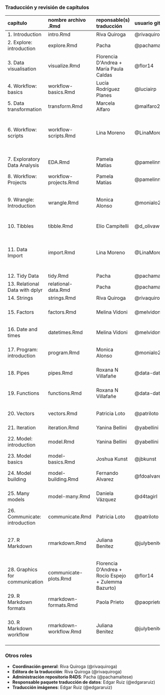 ### Traducción y revisión de capítulos

| capítulo | nombre archivo .Rmd | reponsable(s) traducción | usuario github | estado traducción | revisión|
|:---------|:-------------------|:------------------------|:-----------------|:----------------|:-----------|
| 1. Introduction | intro.Rmd | Riva Quiroga | @rivaquiroga | pendiente | |
| 2. Explore: introduction | explore.Rmd | Pacha | @pachamaltese | lista | no revisado |
| 3. Data visualisation | visualize.Rmd | Florencia D'Andrea + María Paula Caldas| @flor14 | lista | primera revisión lista |
| 4. Workflow: basics | workflow-basics.Rmd | Lucía Rodríguez Planes | @luciairp| lista | falta incorporar sugerencias |
| 5. Data transformation| transform.Rmd | Marcela Alfaro | @malfaro2| lista | chequear merge |
| 6. Workflow: scripts | workflow-scripts.Rmd | Lina Moreno | @LinaMorenoAzocar | lista | PR cerrado mientras se resuelven problemas para hacer _merge_ |
| 7. Exploratory Data Analysis | EDA.Rmd | Pamela Matías | @pamelinni | lista | falta segund* revisor* |
| 8. Workflow: Projects | workflow-projects.Rmd | Pamela Matías | @pamelinni | lista | en revisión |
| 9. Wrangle: Introduction | wrangle.Rmd | Monica Alonso | @monialo2000 | lista | chequear merge (problemas con el deploy) |
| 10. Tibbles | tibble.Rmd| Elio Campitelli | @d_olivaw | lista| primera revisión |
| 11. Data Import | import.Rmd| Lina Moreno | @LinaMorenoAzocar | lista | PR cerrado mientras se resuelven problemas para hacer _merge_ |
| 12. Tidy Data | tidy.Rmd | Pacha | @pachamaltese | parcial | no revisado |
| 13. Relational Data with dplyr | relational-data.Rmd | Pacha | @pachamaltese | pendiente | |
| 14. Strings | strings.Rmd | Riva Quiroga| @rivaquiroga | pendiente | |
| 15. Factors | factors.Rmd | Melina Vidoni | @melvidoni | lista | primera revisión lista |
| 16. Date and times| datetimes.Rmd | Melina Vidoni | @melvidoni | lista | primera revisión lista |
| 17. Program: introduction | program.Rmd | Monica Alonso | @monialo2000 | lista | primera revisión lista|
| 18. Pipes | pipes.Rmd | Roxana N Villafañe | @data-datum | lista | falta incorporar cambios |
| 19. Functions | functions.Rmd | Roxana N Villafañe | @data-datum | lista | falta segund* revisor* |
| 20. Vectors | vectors.Rmd | Patricia Loto | @patriloto | lista | falta segund* revisor* |
| 21. Iteration | iteration.Rmd | Yanina Bellini | @yabellini | pendiente | |
| 22. Model: introduction | model.Rmd | Yanina Bellini | @yabellini | lista | primera revisión lista |
| 23. Model basics | model-basics.Rmd | Joshua Kunst| @jbkunst | pendiente | |
| 24. Model building| model-building.Rmd | Fernando Alvarez| @fdoalvarez6 | lista | pendiente incorporar sugerencias |
| 25. Many models | model-many.Rmd| Daniela Vázquez | @d4tagirl| lista | primera revisión lista |
| 26. Communicate: introduction | communicate.Rmd | Patricia Loto | @patriloto | lista | chequear _merge_ |
| 27. R Markdown| rmarkdown.Rmd | Juliana Benitez | @julybenitez | lista | falta asignar revisor*s. Problemas con el _build_ |
| 28. Graphics for communication | communicate-plots.Rmd | Florencia D'Andrea + Rocío Espejo + Zulemma Bazurto) | @flor14 | lista | primera revisión lista |
| 29. R Markdown formats| rmarkdown-formats.Rmd | Paola Prieto| @paoprieto | lista | pendiente segund* revisor*|
| 30. R Markdown workflow | rmarkdown-workflow.Rmd | Juliana Benitez | @julybenitez | lista | falta asignar revisor*s. Problemas con el _build_ |

### Otros roles

- **Coordinación general**: Riva Quiroga (@rivaquiroga)
- **Editora de la traducción**: Riva Quiroga (@rivaquiroga)
- **Administración repositorio R4DS**: Pacha (@pachamaltese)
- **Responsable paquete traducción de datos**: Edgar Ruiz (@edgararuiz)
- **Traducción imágenes**: Edgar Ruiz (@edgararuiz)
